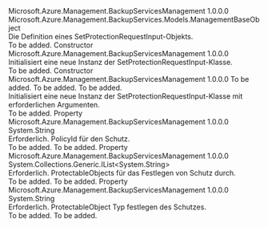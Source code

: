 <Type Name="SetProtectionRequestInput" FullName="Microsoft.Azure.Management.BackupServices.Models.SetProtectionRequestInput">
  <TypeSignature Language="C#" Value="public class SetProtectionRequestInput : Microsoft.Azure.Management.BackupServices.Models.ManagementBaseObject" />
  <TypeSignature Language="ILAsm" Value=".class public auto ansi beforefieldinit SetProtectionRequestInput extends Microsoft.Azure.Management.BackupServices.Models.ManagementBaseObject" />
  <TypeSignature Language="DocId" Value="T:Microsoft.Azure.Management.BackupServices.Models.SetProtectionRequestInput" />
  <TypeSignature Language="VB.NET" Value="Public Class SetProtectionRequestInput&#xA;Inherits ManagementBaseObject" />
  <TypeSignature Language="F#" Value="type SetProtectionRequestInput = class&#xA;    inherit ManagementBaseObject" />
  <AssemblyInfo>
    <AssemblyName>Microsoft.Azure.Management.BackupServicesManagement</AssemblyName>
    <AssemblyVersion>1.0.0.0</AssemblyVersion>
  </AssemblyInfo>
  <Base>
    <BaseTypeName>Microsoft.Azure.Management.BackupServices.Models.ManagementBaseObject</BaseTypeName>
  </Base>
  <Interfaces />
  <Docs>
    <summary>
            Die Definition eines SetProtectionRequestInput-Objekts.
            </summary>
    <remarks>To be added.</remarks>
  </Docs>
  <Members>
    <Member MemberName=".ctor">
      <MemberSignature Language="C#" Value="public SetProtectionRequestInput ();" />
      <MemberSignature Language="ILAsm" Value=".method public hidebysig specialname rtspecialname instance void .ctor() cil managed" />
      <MemberSignature Language="DocId" Value="M:Microsoft.Azure.Management.BackupServices.Models.SetProtectionRequestInput.#ctor" />
      <MemberSignature Language="VB.NET" Value="Public Sub New ()" />
      <MemberType>Constructor</MemberType>
      <AssemblyInfo>
        <AssemblyName>Microsoft.Azure.Management.BackupServicesManagement</AssemblyName>
        <AssemblyVersion>1.0.0.0</AssemblyVersion>
      </AssemblyInfo>
      <Parameters />
      <Docs>
        <summary>
            Initialisiert eine neue Instanz der SetProtectionRequestInput-Klasse.
            </summary>
        <remarks>To be added.</remarks>
      </Docs>
    </Member>
    <Member MemberName=".ctor">
      <MemberSignature Language="C#" Value="public SetProtectionRequestInput (System.Collections.Generic.List&lt;string&gt; protectableObjects, string protectableObjectType, string policyId);" />
      <MemberSignature Language="ILAsm" Value=".method public hidebysig specialname rtspecialname instance void .ctor(class System.Collections.Generic.List`1&lt;string&gt; protectableObjects, string protectableObjectType, string policyId) cil managed" />
      <MemberSignature Language="DocId" Value="M:Microsoft.Azure.Management.BackupServices.Models.SetProtectionRequestInput.#ctor(System.Collections.Generic.List{System.String},System.String,System.String)" />
      <MemberSignature Language="VB.NET" Value="Public Sub New (protectableObjects As List(Of String), protectableObjectType As String, policyId As String)" />
      <MemberSignature Language="F#" Value="new Microsoft.Azure.Management.BackupServices.Models.SetProtectionRequestInput : System.Collections.Generic.List&lt;string&gt; * string * string -&gt; Microsoft.Azure.Management.BackupServices.Models.SetProtectionRequestInput" Usage="new Microsoft.Azure.Management.BackupServices.Models.SetProtectionRequestInput (protectableObjects, protectableObjectType, policyId)" />
      <MemberType>Constructor</MemberType>
      <AssemblyInfo>
        <AssemblyName>Microsoft.Azure.Management.BackupServicesManagement</AssemblyName>
        <AssemblyVersion>1.0.0.0</AssemblyVersion>
      </AssemblyInfo>
      <Parameters>
        <Parameter Name="protectableObjects" Type="System.Collections.Generic.List&lt;System.String&gt;" />
        <Parameter Name="protectableObjectType" Type="System.String" />
        <Parameter Name="policyId" Type="System.String" />
      </Parameters>
      <Docs>
        <param name="protectableObjects">To be added.</param>
        <param name="protectableObjectType">To be added.</param>
        <param name="policyId">To be added.</param>
        <summary>
            Initialisiert eine neue Instanz der SetProtectionRequestInput-Klasse mit erforderlichen Argumenten.
            </summary>
        <remarks>To be added.</remarks>
      </Docs>
    </Member>
    <Member MemberName="PolicyId">
      <MemberSignature Language="C#" Value="public string PolicyId { get; set; }" />
      <MemberSignature Language="ILAsm" Value=".property instance string PolicyId" />
      <MemberSignature Language="DocId" Value="P:Microsoft.Azure.Management.BackupServices.Models.SetProtectionRequestInput.PolicyId" />
      <MemberSignature Language="VB.NET" Value="Public Property PolicyId As String" />
      <MemberSignature Language="F#" Value="member this.PolicyId : string with get, set" Usage="Microsoft.Azure.Management.BackupServices.Models.SetProtectionRequestInput.PolicyId" />
      <MemberType>Property</MemberType>
      <AssemblyInfo>
        <AssemblyName>Microsoft.Azure.Management.BackupServicesManagement</AssemblyName>
        <AssemblyVersion>1.0.0.0</AssemblyVersion>
      </AssemblyInfo>
      <ReturnValue>
        <ReturnType>System.String</ReturnType>
      </ReturnValue>
      <Docs>
        <summary>
            Erforderlich. PolicyId für den Schutz.
            </summary>
        <value>To be added.</value>
        <remarks>To be added.</remarks>
      </Docs>
    </Member>
    <Member MemberName="ProtectableObjects">
      <MemberSignature Language="C#" Value="public System.Collections.Generic.IList&lt;string&gt; ProtectableObjects { get; set; }" />
      <MemberSignature Language="ILAsm" Value=".property instance class System.Collections.Generic.IList`1&lt;string&gt; ProtectableObjects" />
      <MemberSignature Language="DocId" Value="P:Microsoft.Azure.Management.BackupServices.Models.SetProtectionRequestInput.ProtectableObjects" />
      <MemberSignature Language="VB.NET" Value="Public Property ProtectableObjects As IList(Of String)" />
      <MemberSignature Language="F#" Value="member this.ProtectableObjects : System.Collections.Generic.IList&lt;string&gt; with get, set" Usage="Microsoft.Azure.Management.BackupServices.Models.SetProtectionRequestInput.ProtectableObjects" />
      <MemberType>Property</MemberType>
      <AssemblyInfo>
        <AssemblyName>Microsoft.Azure.Management.BackupServicesManagement</AssemblyName>
        <AssemblyVersion>1.0.0.0</AssemblyVersion>
      </AssemblyInfo>
      <ReturnValue>
        <ReturnType>System.Collections.Generic.IList&lt;System.String&gt;</ReturnType>
      </ReturnValue>
      <Docs>
        <summary>
            Erforderlich. ProtectableObjects für das Festlegen von Schutz durch.
            </summary>
        <value>To be added.</value>
        <remarks>To be added.</remarks>
      </Docs>
    </Member>
    <Member MemberName="ProtectableObjectType">
      <MemberSignature Language="C#" Value="public string ProtectableObjectType { get; set; }" />
      <MemberSignature Language="ILAsm" Value=".property instance string ProtectableObjectType" />
      <MemberSignature Language="DocId" Value="P:Microsoft.Azure.Management.BackupServices.Models.SetProtectionRequestInput.ProtectableObjectType" />
      <MemberSignature Language="VB.NET" Value="Public Property ProtectableObjectType As String" />
      <MemberSignature Language="F#" Value="member this.ProtectableObjectType : string with get, set" Usage="Microsoft.Azure.Management.BackupServices.Models.SetProtectionRequestInput.ProtectableObjectType" />
      <MemberType>Property</MemberType>
      <AssemblyInfo>
        <AssemblyName>Microsoft.Azure.Management.BackupServicesManagement</AssemblyName>
        <AssemblyVersion>1.0.0.0</AssemblyVersion>
      </AssemblyInfo>
      <ReturnValue>
        <ReturnType>System.String</ReturnType>
      </ReturnValue>
      <Docs>
        <summary>
            Erforderlich. ProtectableObject Typ festlegen des Schutzes.
            </summary>
        <value>To be added.</value>
        <remarks>To be added.</remarks>
      </Docs>
    </Member>
  </Members>
</Type>